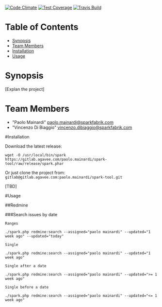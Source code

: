 [![Code Climate](https://codeclimate.com/github/sparkfabrik/sparktool/badges/gpa.svg)](https://codeclimate.com/github/sparkfabrik/sparktool)
[![Test Coverage](https://codeclimate.com/github/sparkfabrik/sparktool/badges/coverage.svg)](https://codeclimate.com/github/sparkfabrik/sparktool/coverage)
[![Travis Build](https://api.travis-ci.org/sparkfabrik/sparktool.svg?branch=develop)](https://travis-ci.org/sparkfabrik/sparktool)

# Table of Contents

* [Synopsis](#synopsis)
* [Team Members](#team-members)
* [Installation](#installation)
* [Usage](#usage)

# <a name="team-members"></a>Synopsis

[Explan the project]

# <a name="team-members"></a>Team Members
* "Paolo Mainardi" <paolo.mainardi@sparkfabrik.com>
* "Vincenzo Di Biaggio" <vincenzo.dibiaggio@sparkfabrik.com>

#<a name="installation"></a>Installation

Download the latest release:

```
wget -O /usr/local/bin/spark https://gitlab.agavee.com/paolo.mainardi/spark-tool/raw/release/spark.phar
```

Or just clone the project from: `gitlab@gitlab.agavee.com:paolo.mainardi/spark-tool.git`


[TBD]

#<a name="usage"></a>Usage

##Redmine

###Search issues by date

```
Ranges

./spark.php redmine:search --assigned="paolo mainardi" --updated="1 week ago" --updated="today"

Single

./spark.php redmine:search --assigned="paolo mainardi" --updated="1 week ago"

Single after a date

./spark.php redmine:search --assigned="paolo mainardi" --updated=">= 1 week ago"

Single before a date

./spark.php redmine:search --assigned="paolo mainardi" --updated="<= 1 week ago"
```
